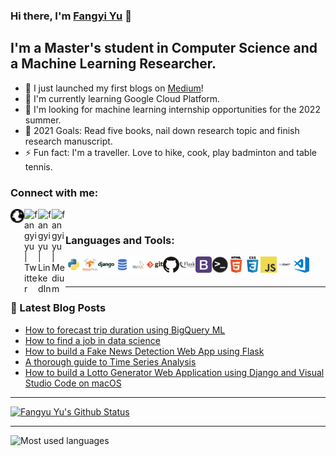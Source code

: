 ### Hi there, I'm [Fangyi Yu][website] 👋

## I'm a Master's student in Computer Science and a Machine Learning Researcher.

- 🔭 I just launched my first blogs on [Medium][course]!
- 🌱 I'm currently learning Google Cloud Platform.
- 👯 I'm looking for machine learning internship opportunities for the 2022 summer.
- 🥅 2021 Goals: Read five books, nail down research topic and finish research manuscript.
- ⚡ Fun fact: I'm a traveller. Love to hike, cook, play badminton and table tennis.


### Connect with me:

[<img align="left" alt="fangyiyu.com" width="22px" src="https://raw.githubusercontent.com/iconic/open-iconic/master/svg/globe.svg" />][website]
<!-- [<img align="left" alt="fangyiyu | YouTube" width="22px" src="https://cdn.jsdelivr.net/npm/simple-icons@v3/icons/youtube.svg" />][youtube] -->
[<img align="left" alt="fangyiyu | Twitter" width="22px" src="https://cdn.jsdelivr.net/npm/simple-icons@v3/icons/twitter.svg" />][twitter]
[<img align="left" alt="fangyiyu | LinkedIn" width="22px" src="https://cdn.jsdelivr.net/npm/simple-icons@v3/icons/linkedin.svg" />][linkedin]
[<img align="left" alt="fangyiyu | Medium" width="22px" src="https://cdn.jsdelivr.net/npm/simple-icons@v3/icons/medium.svg" />][medium]

<br />

### Languages and Tools:
<img align="left" alt="python" width="26px" src="https://raw.githubusercontent.com/github/explore/80688e429a7d4ef2fca1e82350fe8e3517d3494d/topics/python/python.png" />
<img align="left" alt="tensorflow" width="26px" src="https://raw.githubusercontent.com/github/explore/80688e429a7d4ef2fca1e82350fe8e3517d3494d/topics/tensorflow/tensorflow.png" />
<img align="left" alt="django" width="26px" src="https://raw.githubusercontent.com/github/explore/e94815998e4e0713912fed477a1f346ec04c3da2/topics/django/django.png" />
<img align="left" alt="SQL" width="26px" src="https://raw.githubusercontent.com/github/explore/80688e429a7d4ef2fca1e82350fe8e3517d3494d/topics/sql/sql.png" />
<img align="left" alt="MySQL" width="26px" src="https://raw.githubusercontent.com/github/explore/80688e429a7d4ef2fca1e82350fe8e3517d3494d/topics/mysql/mysql.png" />
<img align="left" alt="Git" width="26px" src="https://raw.githubusercontent.com/github/explore/80688e429a7d4ef2fca1e82350fe8e3517d3494d/topics/git/git.png" />
<img align="left" alt="GitHub" width="26px" src="https://raw.githubusercontent.com/github/explore/78df643247d429f6cc873026c0622819ad797942/topics/github/github.png" />
<img align="left" alt="flask" width="26px" src="https://raw.githubusercontent.com/github/explore/80688e429a7d4ef2fca1e82350fe8e3517d3494d/topics/flask/flask.png" />
<img align="left" alt="bootstrap" width="26px" src="https://raw.githubusercontent.com/github/explore/80688e429a7d4ef2fca1e82350fe8e3517d3494d/topics/bootstrap/bootstrap.png" />
<img align="left" alt="Terminal" width="26px" src="https://raw.githubusercontent.com/github/explore/80688e429a7d4ef2fca1e82350fe8e3517d3494d/topics/terminal/terminal.png" />
<img align="left" alt="HTML5" width="26px" src="https://raw.githubusercontent.com/github/explore/80688e429a7d4ef2fca1e82350fe8e3517d3494d/topics/html/html.png" />
<img align="left" alt="CSS3" width="26px" src="https://raw.githubusercontent.com/github/explore/80688e429a7d4ef2fca1e82350fe8e3517d3494d/topics/css/css.png" />
<img align="left" alt="JavaSript" width="26px" src="https://raw.githubusercontent.com/github/explore/80688e429a7d4ef2fca1e82350fe8e3517d3494d/topics/javascript/javascript.png" />
<img align="left" alt="JQuery" width="26px" src="https://raw.githubusercontent.com/github/explore/80688e429a7d4ef2fca1e82350fe8e3517d3494d/topics/jquery/jquery.png" />
<img align="left" alt="Visual Studio Code" width="26px" src="https://raw.githubusercontent.com/github/explore/80688e429a7d4ef2fca1e82350fe8e3517d3494d/topics/visual-studio-code/visual-studio-code.png" />


<br />
<br />

---
### 📕 Latest Blog Posts

<!-- BLOG-POST-LIST:START -->
- [How to forecast trip duration using BigQuery ML](https://towardsdatascience.com/how-to-forecast-trip-duration-using-bigquery-ml-ef2bf4a52a47?source=rss-9114502db0dc------2)
- [How to find a job in data science](https://medium.com/geekculture/how-to-find-a-job-in-data-science-e67c1a20e4c?source=rss-9114502db0dc------2)
- [How to build a Fake News Detection Web App using Flask](https://towardsdatascience.com/how-to-build-a-fake-news-detection-web-app-using-flask-c0cfd1d9c2d4?source=rss-9114502db0dc------2)
- [A thorough guide to Time Series Analysis](https://towardsdatascience.com/a-thorough-guide-to-time-series-analysis-5439c63bc9c5?source=rss-9114502db0dc------2)
- [How to build a Lotto Generator Web Application using Django and Visual Studio Code on macOS](https://towardsdatascience.com/how-to-build-a-lotto-generator-web-application-using-django-and-visual-studio-code-on-macos-91307d48165c?source=rss-9114502db0dc------2)
<!-- BLOG-POST-LIST:END -->

---

[![Fangyu Yu's Github Status](https://github-readme-stats.vercel.app/api?username=fangyiyu&show_icons=true&hide_border=true)](https://github.com/fangyiyu/github-readme-stats)

---

<img align="left" alt="Most used languages" src="https://github-readme-stats.vercel.app/api/top-langs/?username=fangyiyu&hide=Jupyter Notebook,html&hide_border=true" />


[website]: https://fangyiyu.herokuapp.com/
[course]: https://medium.com/@fangyiyu
[twitter]: https://twitter.com/mlfangyiyu
[linkedin]: https://www.linkedin.com/in/fangyiyu/
[medium]: https://medium.com/@fangyiyu
